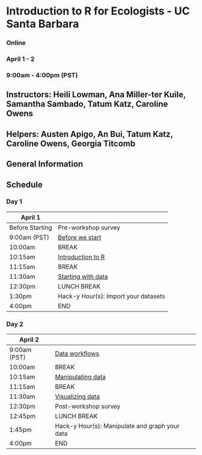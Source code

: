 # Introduction to R for Ecologists - UC Santa Barbara

### Online
### April 1 - 2
### 9:00am - 4:00pm (PST)

## Instructors: Heili Lowman, Ana Miller-ter Kuile, Samantha Sambado, Tatum Katz, Caroline Owens

## Helpers: Austen Apigo, An Bui, Tatum Katz, Caroline Owens, Georgia Titcomb

## General Information



## Schedule

### Day 1

| April 1  |  | 
| ------------- | ------------- | 
| Before Starting  | Pre-workshop survey  |
| 9:00am (PST)  | [Before we start](https://datacarpentry.org/R-ecology-lesson/00-before-we-start.html)  |
| 10:00am  | BREAK  |
| 10:15am  | [Introduction to R](https://datacarpentry.org/R-ecology-lesson/01-intro-to-r.html)  |
| 11:15am  | BREAK  |
| 11:30am  | [Starting with data](https://datacarpentry.org/R-ecology-lesson/02-starting-with-data.html)  |
| 12:30pm  | LUNCH BREAK  |
| 1:30pm  | Hack-y Hour(s): Import your datasets  |
| 4:00pm  | END  |

### Day 2

| April 2  |  | 
| ------------- | ------------- | 
| 9:00am (PST)  | [Data workflows]()  |
| 10:00am  | BREAK  |
| 10:15am  | [Manipulating data](https://datacarpentry.org/R-ecology-lesson/03-dplyr.html)  |
| 11:15am  | BREAK  |
| 11:30am  | [Visualizing data](https://datacarpentry.org/R-ecology-lesson/04-visualization-ggplot2.html)  |
| 12:30pm  | Post-workshop survey  |
| 12:45pm  | LUNCH BREAK  |
| 1:45pm  | Hack-y Hour(s): Manipulate and graph your data  |
| 4:00pm  | END  |
